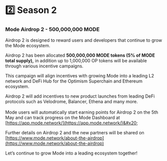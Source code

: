 # 2️⃣ Season 2

### Mode Airdrop 2 - 500,000,000 MODE <a href="#heading-mode-airdrop-2---500000000-mode" id="heading-mode-airdrop-2---500000000-mode"></a>

Airdrop 2 is designed to reward users and developers that continue to grow the Mode ecosystem.&#x20;

Airdrop 2 has been allocated **500,000,000 MODE tokens (5% of MODE total supply),** in addition up to 1,000,000 OP tokens will be available through various incentive campaigns.

This campaign will align incentives with growing Mode into a leading L2 network and DeFi Hub for the Optimism Superchain and Ethereum ecosystem.

Airdrop 2 will add incentives to new product launches from leading DeFi protocols such as Velodrome, Balancer, Ethena and many more. \
\
Mode users will automatically start earning points for Airdrop 2 on the 5th May and can track progress on the Mode Dashboard at [https://app.mode.network/](https://app.mode.network/)&#x20;

Further details on Airdrop 2 and the new partners will be shared on [https://www.mode.network/about-the-airdrop](https://www.mode.network/about-the-airdrop)

Let’s continue to grow Mode into a leading ecosystem together!

